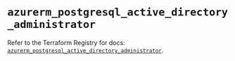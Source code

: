 # `azurerm_postgresql_active_directory_administrator`

Refer to the Terraform Registry for docs: [`azurerm_postgresql_active_directory_administrator`](https://registry.terraform.io/providers/hashicorp/azurerm/3.98.0/docs/resources/postgresql_active_directory_administrator).
